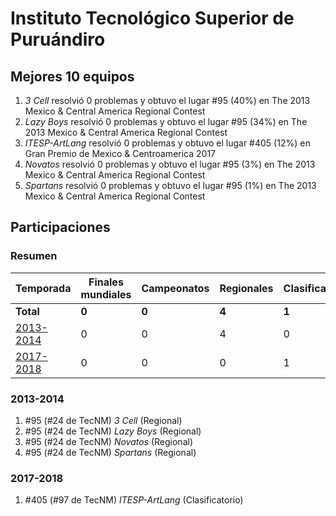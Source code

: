 ---
---

# Instituto Tecnológico Superior de Puruándiro

## Mejores 10 equipos

1. _3 Cell_ resolvió 0 problemas y obtuvo el lugar #95 (40%) en The 2013 Mexico & Central America Regional Contest
1. _Lazy Boys_ resolvió 0 problemas y obtuvo el lugar #95 (34%) en The 2013 Mexico & Central America Regional Contest
1. _ITESP-ArtLang_ resolvió 0 problemas y obtuvo el lugar #405 (12%) en Gran Premio de Mexico & Centroamerica 2017
1. _Novatos_ resolvió 0 problemas y obtuvo el lugar #95 (3%) en The 2013 Mexico & Central America Regional Contest
1. _Spartans_ resolvió 0 problemas y obtuvo el lugar #95 (1%) en The 2013 Mexico & Central America Regional Contest

## Participaciones

### Resumen

| Temporada | Finales mundiales | Campeonatos | Regionales | Clasificatorios | Equipos |
| --- | --- | --- | --- | --- | --- |
| **Total** | **0** | **0** | **4** | **1** | **5** |
| [2013-2014](#2013-2014) | 0 | 0 | 4 | 0 | 4 |
| [2017-2018](#2017-2018) | 0 | 0 | 0 | 1 | 1 |

### 2013-2014

1. #95 (#24 de TecNM) _3 Cell_ (Regional)
1. #95 (#24 de TecNM) _Lazy Boys_ (Regional)
1. #95 (#24 de TecNM) _Novatos_ (Regional)
1. #95 (#24 de TecNM) _Spartans_ (Regional)

### 2017-2018

1. #405 (#97 de TecNM) _ITESP-ArtLang_ (Clasificatorio)



